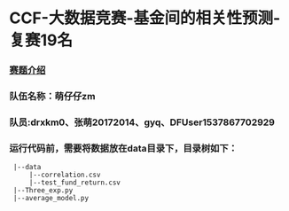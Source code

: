 # CCF-大数据竞赛-基金间的相关性预测-复赛19名
### <a href = "https://www.datafountain.cn/competitions/312/details/data-evaluation">赛题介绍</a>
### 队伍名称：萌仔仔zm    
### 队员:drxkm0、张萌20172014、gyq、DFUser1537867702929
### 运行代码前，需要将数据放在data目录下，目录树如下：
     |--data
         |--correlation.csv
         |--test_fund_return.csv
     |--Three_exp.py
     |--average_model.py
